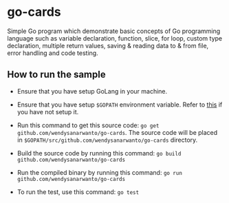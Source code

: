 # go-cards

Simple Go program which demonstrate basic concepts of Go programming language such as variable declaration, function, slice, for loop, custom type declaration, multiple return values, saving & reading data to & from file, error handling and code testing.

## How to run the sample

* Ensure that you have setup GoLang in your machine.

* Ensure that you have setup `$GOPATH` environment variable. Refer to [this](https://golang.org/doc/code.html#GOPATH) if you have not setup it.

* Run this command to get this source code: `go get github.com/wendysanarwanto/go-cards`. The source code will be placed in `$GOPATH/src/github.com/wendysanarwanto/go-cards` directory.

* Build the source code by running this command: `go build github.com/wendysanarwanto/go-cards`

* Run the compiled binary by running this command: `go run github.com/wendysanarwanto/go-cards`

* To run the test, use this command: `go test`
